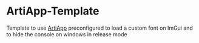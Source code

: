 # ArtiApp-Template

Template to use [ArtiApp](https://github.com/Erick3900/ArtiApp) preconfigured to load a custom font on ImGui and to hide the console on windows in release mode